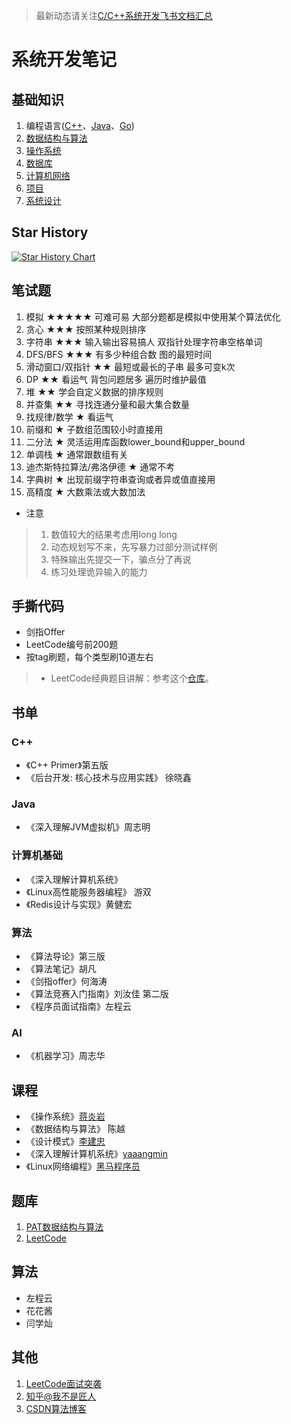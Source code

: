 

> 最新动态请关注[C/C++系统开发飞书文档汇总](https://ym9omojhd5.feishu.cn/docx/CO06d9i6golR7ZxOdHbcwUWOnke)
# 系统开发笔记
## 基础知识
1. 编程语言([C++](./C++)、[Java](./Java)、[Go](./Go))
2. [数据结构与算法](./DS)
3. [操作系统](./Basic/操作系统.md)
4. [数据库](./Basic/数据库原理.md)
5. [计算机网络](./Basic/计算机网络.md)
6. [项目](https://github.com/SYaoJun/cpp_in_action)
7. [系统设计](./Basic/系统设计.md)
## Star History
[![Star History Chart](https://api.star-history.com/svg?repos=&type=Date)](https://star-history.com/)

## 笔试题
1.  模拟 ★★★★★ 可难可易 大部分题都是模拟中使用某个算法优化
2.  贪心 ★★★ 按照某种规则排序
3.  字符串 ★★★ 输入输出容易搞人 双指针处理字符串空格单词
4.  DFS/BFS ★★★ 有多少种组合数 图的最短时间
5.  滑动窗口/双指针 ★★ 最短或最长的子串 最多可变k次
6.  DP ★★ 看运气 背包问题居多 遍历时维护最值
7.  堆 ★★  学会自定义数据的排序规则
8.  并查集 ★★ 寻找连通分量和最大集合数量
9.  找规律/数学 ★  看运气
10.  前缀和  ★  子数组范围较小时直接用
11.  二分法  ★   灵活运用库函数lower_bound和upper_bound
12.  单调栈  ★ 通常跟数组有关
13.  迪杰斯特拉算法/弗洛伊德 ★ 通常不考
14.  字典树  ★ 出现前缀字符串查询或者异或值直接用
15.  高精度 ★ 大数乘法或大数加法

- 注意
>1.  数值较大的结果考虑用long long
>2.  动态规划写不来，先写暴力过部分测试样例
>3.  特殊输出先提交一下，骗点分了再说
>4.  练习处理诡异输入的能力

## 手撕代码

- 剑指Offer
- LeetCode编号前200题
- 按tag刷题，每个类型刷10道左右

> - LeetCode经典题目讲解：参考这个[仓库](https://github.com/SYaoJun/LeetCode)。

## 书单
### C++
- 《C++ Primer》第五版
- 《后台开发: 核心技术与应用实践》 徐晓鑫
### Java
- 《深入理解JVM虚拟机》周志明
### 计算机基础
- 《深入理解计算机系统》
- 《Linux高性能服务器编程》 游双
- 《Redis设计与实现》黄健宏
### 算法
- 《算法导论》第三版
- 《算法笔记》胡凡
- 《剑指offer》何海涛
- 《算法竞赛入门指南》刘汝佳 第二版
- 《程序员面试指南》左程云
### AI
- 《机器学习》周志华
## 课程
- 《操作系统》[蒋炎岩](https://www.bilibili.com/video/BV1N741177F5)
- 《数据结构与算法》 陈越 
- 《设计模式》[李建忠](https://www.bilibili.com/video/BV1Eb4y1m7Uj?from=search&seid=8468035381340447890)
- 《深入理解计算机系统》[yaaangmin](https://space.bilibili.com/4564101)
- 《Linux网络编程》[黑马程序员](https://www.bilibili.com/video/BV1dt411f7TZ?p=142&vd_source=e9f1ced96b267a4bc02ec41ca31d850a)
## 题库
1. [PAT数据结构与算法](https://pintia.cn/problem-sets/15/problems/type/7)
2. [LeetCode](https://leetcode.cn/problemset/all/)
## 算法
- 左程云
- 花花酱
- 闫学灿
## 其他
1. [LeetCode面试突袭](https://leetcode.cn/leetbook/detail/cpp-interview-highlights/)
2. [知乎@我不是匠人](https://www.zhihu.com/people/wan-yi-er-89)
3. [CSDN算法博客](https://blog.csdn.net/SYaoJun/article/details/102742093)
